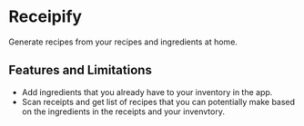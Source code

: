 # Receipify

Generate recipes from your recipes and ingredients at home.

## Features and Limitations
- Add ingredients that you already have to your inventory in the app.
- Scan receipts and get list of recipes that you can potentially make based on the ingredients in the receipts and your invenvtory.
